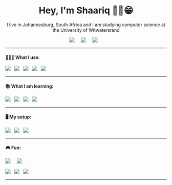 <h1 align='center'> Hey, I'm Shaariq ✌🏻😁 </h1>

<p align='center'>
  I live in Johannesburg, South Africa and I am studying computer science at the University of Witwatersrand
</p>

<p align='center'>
  <a href="https://www.linkedin.com/in/shaariq-p/"><img src="https://img.shields.io/badge/linkedin-%230077B5.svg?&style=for-the-badge&logo=linkedin&logoColor=white" /></a>&nbsp;&nbsp;&nbsp;&nbsp;
  <a href="mailto:mshaariq.p@gmail.com?subject=Hey%20Shaariq"><img src="https://img.shields.io/badge/gmail-%23D14836.svg?&style=for-the-badge&logo=gmail&logoColor=white" /></a>&nbsp;&nbsp;&nbsp;&nbsp;
  <a href="https://discordapp.com/users/946848300177449032"><img src="https://img.shields.io/badge/Discord-%237289DA.svg?style=for-the-badge&logo=discord&logoColor=white" /></a>&nbsp;&nbsp;&nbsp;&nbsp;
</p>

<hr>

<h4>👨🏻‍💻  What I use:</h4>

<p>
  <img src="https://img.shields.io/badge/react_native-%2320232a.svg?style=for-the-badge&logo=react&logoColor=%2361DAFB" />&nbsp;&nbsp;
  <img src="https://img.shields.io/badge/c-%2300599C.svg?style=for-the-badge&logo=c&logoColor=white" />&nbsp;&nbsp;
  <img src="https://img.shields.io/badge/c++-%2300599C.svg?style=for-the-badge&logo=c%2B%2B&logoColor=white" />&nbsp;&nbsp;
  <img src="https://img.shields.io/badge/javascript-%23323330.svg?style=for-the-badge&logo=javascript&logoColor=%23F7DF1E" />&nbsp;&nbsp;
  <img src="https://img.shields.io/badge/python-3670A0?style=for-the-badge&logo=python&logoColor=ffdd54" />&nbsp;&nbsp;
</p>

<hr>

<h4>📚 What I am learning:</h4>

<p>
  <img src="https://img.shields.io/badge/react-%2320232a.svg?style=for-the-badge&logo=react&logoColor=%2361DAFB" />&nbsp;&nbsp;
  <img src="https://img.shields.io/badge/tailwindcss-%2338B2AC.svg?style=for-the-badge&logo=tailwind-css&logoColor=white" />&nbsp;&nbsp;
  <img src="https://img.shields.io/badge/blender-%23F5792A.svg?style=for-the-badge&logo=blender&logoColor=white" />&nbsp;&nbsp;
  <img src="https://img.shields.io/badge/unrealengine-%23313131.svg?style=for-the-badge&logo=unrealengine&logoColor=white" />&nbsp;&nbsp;
</p>

<hr>

<h4>🖥️ My setup:</h4>

<p>
  <img src="https://img.shields.io/badge/Visual%20Studio%20Code-0078d7.svg?style=for-the-badge&logo=visual-studio-code&logoColor=white" />&nbsp;&nbsp;
  <img src="https://img.shields.io/badge/mac%20os-000000?style=for-the-badge&logo=macos&logoColor=F0F0F0" />&nbsp;&nbsp;
  <img src="https://img.shields.io/badge/Windows-0078D6?style=for-the-badge&logo=windows&logoColor=white" />&nbsp;&nbsp;
</p>

<hr> 

<h4>🎮 Fun:</h4>
  
<p>
  <a href="https://open.spotify.com/user/31izpk4ugk7arzn44j45e4jioeta?si=15bcf3746d53481f"><img src="https://img.shields.io/badge/Spotify-1ED760?style=for-the-badge&logo=spotify&logoColor=white" /></a>&nbsp;&nbsp;&nbsp;&nbsp;
  <a href="https://steamcommunity.com/id/shaariq/"><img src="https://img.shields.io/badge/steam-%23000000.svg?style=for-the-badge&logo=steam&logoColor=white" /></a>&nbsp;&nbsp;&nbsp;&nbsp;
</p>

<p>
  <img src="https://img.shields.io/badge/riotgames-D32936.svg?style=for-the-badge&logo=riotgames&logoColor=white" />&nbsp;&nbsp;
  <img src="https://img.shields.io/badge/epicgames-%23313131.svg?style=for-the-badge&logo=epicgames&logoColor=white" />&nbsp;&nbsp;
  <img src="https://img.shields.io/badge/battle.net-%2300AEFF.svg?style=for-the-badge&logo=battle.net&logoColor=white" />&nbsp;&nbsp;
</p>

<hr>
